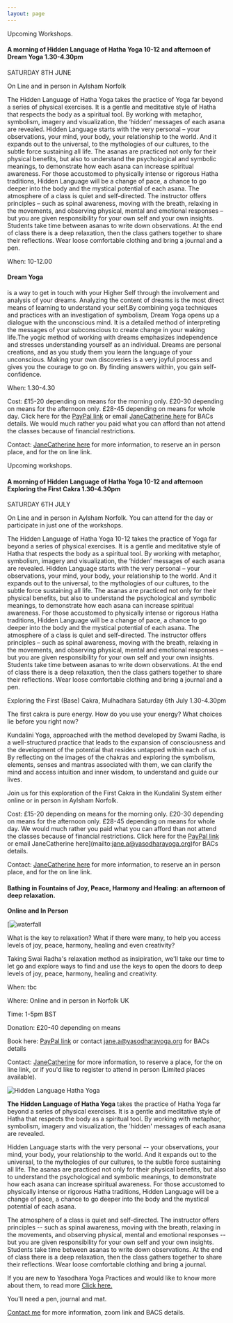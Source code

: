 ```yaml
---
layout: page
---
```



Upcoming Workshops.

#### A morning of Hidden Language of Hatha Yoga 10-12 and  afternoon of Dream Yoga 1.30-4.30pm
SATURDAY  8TH JUNE

On Line and in person in Aylsham Norfolk

The Hidden Language of Hatha Yoga takes the practice of Yoga far beyond a series of physical exercises. It is a gentle and meditative style of Hatha that respects the body as a spiritual tool. By working with metaphor, symbolism, imagery and visualization, the ‘hidden’ messages of each asana are revealed.
Hidden Language starts with the very personal – your observations, your mind, your body, your relationship to the world. And it expands out to the universal, to the mythologies of our cultures, to the subtle force sustaining all life. The asanas are practiced not only for their physical benefits, but also to understand the psychological and symbolic meanings, to demonstrate how each asana can increase spiritual awareness. For those accustomed to physically intense or rigorous Hatha traditions, Hidden Language will be a change of pace, a chance to go deeper into the body and the mystical potential of each asana.
The atmosphere of a class is quiet and self-directed. The instructor offers principles – such as spinal awareness, moving with the breath, relaxing in the movements, and observing physical, mental and emotional responses – but you are given responsibility for your own self and your own insights. Students take time between asanas to write down observations. At the end of class there is a deep relaxation, then the class gathers together to share their reflections. Wear loose comfortable clothing and bring a journal and a pen.

When: 10-12.00

#### Dream Yoga 
is a way to get in touch with your Higher Self through the involvement and analysis of your dreams. Analyzing the content of dreams is the most direct means of learning to understand your self.By combining yoga techniques and practices with an investigation of symbolism, Dream Yoga opens up a dialogue with the unconscious mind. It is a detailed method of interpreting the messages of your subconscious to create change in your waking life.The yogic method of working with dreams emphasizes independence and stresses understanding yourself as an individual. Dreams are personal creations, and as you study them you learn the language of your unconscious. Making your own discoveries is a very joyful process and gives you the courage to go on. By finding answers within, you gain self-confidence.

When: 1.30-4.30

Cost: £15-20 depending on means for the morning only. £20-30 depending on means for the afternoon only. £28-45 depending on means for whole day.  Click here for the [PayPal link](http://paypal.me/yogalightness) or email [JaneCatherine here](mailto:jane.a@yasodharayoga.org) for BACs details. We would much rather you paid what you can afford than not attend the classes because of  financial restrictions.

Contact: [JaneCatherine here](mailto:jane.a@yasodharayoga.org) for more information, to reserve an in person place, and for the on line link.

 

Upcoming workshops.

#### A morning of Hidden Language of Hatha Yoga 10-12 and  afternoon Exploring the First Cakra 1.30-4.30pm
SATURDAY  6TH JULY

On Line and in person in Aylsham Norfolk. You can attend for the day or participate in just one of the workshops.

The Hidden Language of Hatha Yoga 10-12 takes the practice of Yoga far beyond a series of physical exercises. It is a gentle and meditative style of Hatha that respects the body as a spiritual tool. By working with metaphor, symbolism, imagery and visualization, the ‘hidden’ messages of each asana are revealed.
Hidden Language starts with the very personal – your observations, your mind, your body, your relationship to the world. And it expands out to the universal, to the mythologies of our cultures, to the subtle force sustaining all life. The asanas are practiced not only for their physical benefits, but also to understand the psychological and symbolic meanings, to demonstrate how each asana can increase spiritual awareness. For those accustomed to physically intense or rigorous Hatha traditions, Hidden Language will be a change of pace, a chance to go deeper into the body and the mystical potential of each asana.
The atmosphere of a class is quiet and self-directed. The instructor offers principles – such as spinal awareness, moving with the breath, relaxing in the movements, and observing physical, mental and emotional responses – but you are given responsibility for your own self and your own insights. Students take time between asanas to write down observations. At the end of class there is a deep relaxation, then the class gathers together to share their reflections. Wear loose comfortable clothing and bring a journal and a pen.

 

Exploring the First (Base) Cakra, Mulhadhara Saturday 6th July 1.30-4.30pm

The first cakra is pure energy. How do you use your energy? What choices lie before you right now?

Kundalini Yoga, approached with the method developed by Swami Radha, is a well-structured practice that leads to the expansion of consciousness and the development of the potential that resides untapped within each of us.
By reflecting on the images of the chakras and exploring the symbolism, elements, senses and mantras associated with them, we can clarify the mind and access intuition and inner wisdom, to understand and guide our lives.

Join us for this exploration of the First Cakra in the Kundalini System either online or in person in Aylsham Norfolk.

Cost: £15-20 depending on means for the morning only. £20-30 depending on means for the afternoon only. £28-45 depending on means for whole day.  We would much rather you paid what you can afford than not attend the classes because of  financial restrictions. Click here for the [PayPal link](http://paypal.me/yogalightness) or email JaneCatherine here](mailto:jane.a@yasodharayoga.org)for BACs details. 

Contact: [JaneCatherine here](mailto:jane.a@yasodharayoga.org) for more information, to reserve an in person place, and for the on line link.


#### Bathing in Fountains of Joy, Peace, Harmony and Healing: an afternoon of deep relaxation.

**Online and In Person**

[![waterfall](https://yasodharayoga.org/europe/wp-content/uploads/sites/17/2023/01/Waterfall-image-2-300x198.jpg)

What is the key to relaxation? What if there were many, to help you access
levels of joy, peace, harmony, healing and even creativity?

Taking Swai Radha's relaxation method as insipiration, we'll take our
time to let go and explore ways to find and use the keys to open the
doors to deep levels of joy, peace, harmony, healing and creativity.

When: tbc

Where: Online and in person in Norfolk UK

Time: 1-5pm BST

Donation: £20-40 depending on means

Book here: [PayPal link](http://paypal.me/yogalightness) or contact [jane.a@](http://JaneCatherine)[yasodharayoga.org](http://JaneCatherine) for BACs details

Contact: [JaneCatherine](mailto:jane.a@yasodharayoga.org) for more
information, to reserve a place, for the on line link, or if you'd like
to register to attend in person (Limited places available).


![Hidden Language Hatha Yoga](https://yasodharayoga.org/europe/wp-content/uploads/sites/17/2020/06/Hidden-Language-300x141.png)

**The Hidden Language of Hatha Yoga** takes the practice of Hatha Yoga far beyond a
series of physical exercises. It is a gentle and meditative style of
Hatha that respects the body as a spiritual tool. By working with
metaphor, symbolism, imagery and visualization, the 'hidden' messages of
each asana are revealed.

Hidden Language starts with the very personal -- your observations, your
mind, your body, your relationship to the world. And it expands out to
the universal, to the mythologies of our cultures, to the subtle force
sustaining all life. The asanas are practiced not only for their
physical benefits, but also to understand the psychological and symbolic
meanings, to demonstrate how each asana can increase spiritual
awareness. For those accustomed to physically intense or rigorous Hatha
traditions, Hidden Language will be a change of pace, a chance to go
deeper into the body and the mystical potential of each asana.

The atmosphere of a class is quiet and self-directed. The instructor
offers principles -- such as spinal awareness, moving with the breath,
relaxing in the movements, and observing physical, mental and emotional
responses -- but you are given responsibility for your own self and your
own insights. Students take time between asanas to write down
observations. At the end of class there is a deep relaxation, then the
class gathers together to share their reflections. Wear loose
comfortable clothing and bring a journal.

If you are new to Yasodhara Yoga Practices and would like to know more
about them, to read more [Click here.](https://yasodharayoga.org/yasodhara-yoga/)

You'll need a pen, journal and mat.





[Contact me](jane.a@yasodharayoga.org) for more information, zoom link and BACS details.
